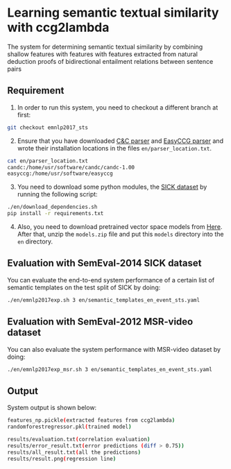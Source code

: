 # Learning semantic textual similarity with ccg2lambda
The system for determining semantic textual similarity by combining shallow features with features with features extracted from natural deduction proofs of bidirectional entailment relations between sentence pairs

## Requirement
1. In order to run this system, you need to checkout a different branch at first:

```bash
git checkout emnlp2017_sts
```

2. Ensure that you have downloaded [C&C parser](http://www.cl.cam.ac.uk/~sc609/candc-1.00.html)
and [EasyCCG parser](https://github.com/mikelewis0/easyccg) and wrote their installation locations
in the files `en/parser_location.txt`.
```bash
cat en/parser_location.txt
candc:/home/usr/software/candc/candc-1.00
easyccg:/home/usr/software/easyccg
```

3. You need to download some python modules,
the [SICK dataset](http://alt.qcri.org/semeval2014/task1/index.php?id=data-and-tools)
by running the following script:

```bash
./en/download_dependencies.sh
pip install -r requirements.txt
```

4. Also, you need to download pretrained vector space models from [Here](https://github.com/mynlp/ccg2lambda/files/1172401/models.zip). 
After that, unzip the `models.zip` file and put this `models` directory into the `en` directory.

## Evaluation with SemEval-2014 SICK dataset
You can evaluate the end-to-end system performance of a certain list of semantic templates on
the test split of SICK by doing:

```bash
./en/emnlp2017exp.sh 3 en/semantic_templates_en_event_sts.yaml
```

## Evaluation with SemEval-2012 MSR-video dataset  
You can also evaluate the system performance with MSR-video dataset by doing:

```bash
./en/emnlp2017exp_msr.sh 3 en/semantic_templates_en_event_sts.yaml
```

## Output
System output is shown below:
```bash
features_np.pickle(extracted features from ccg2lambda)
randomforestregressor.pkl(trained model)

results/evaluation.txt(correlation evaluation)
results/error_result.txt(error predictions (diff > 0.75))
results/all_result.txt(all the predictions)
results/result.png(regression line)
```
